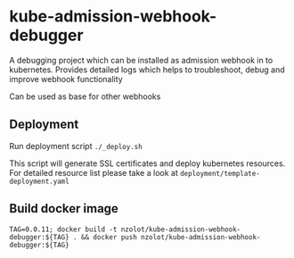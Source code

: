 # kube-admission-webhook-debugger

A debugging project which can be installed as admission webhook in to kubernetes. Provides detailed logs which helps to troubleshoot, debug and improve webhook functionality


Can be used as base for other webhooks


## Deployment
Run deployment script `./_deploy.sh`

This script will generate SSL certificates and deploy kubernetes resources. For detailed resource list please take a look at `deployment/template-deployment.yaml`


## Build docker image

`TAG=0.0.11; docker build -t nzolot/kube-admission-webhook-debugger:${TAG} . && docker push nzolot/kube-admission-webhook-debugger:${TAG}`

